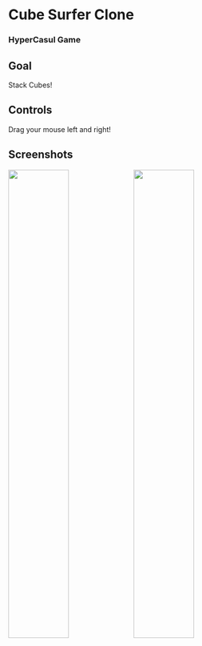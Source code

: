 # Cube Surfer Clone

<h3> HyperCasul Game </h3> 

## Goal
Stack Cubes!

## Controls
Drag your mouse left and right!

## Screenshots

<p float="left">
  <img src="https://user-images.githubusercontent.com/72252419/212226371-011c51fb-3319-4161-b33c-ddcddda5ed0a.png" width="49%" />
  <img src="https://user-images.githubusercontent.com/72252419/212226374-6b776d49-5f86-44e3-a354-36f769923a0e.png" width="49%"/> 
</p>

